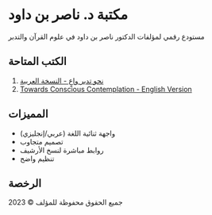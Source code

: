 # مكتبة د. ناصر بن داود

مستودع رقمي لمؤلفات الدكتور ناصر بن داود في علوم القرآن والتدبر

## الكتب المتاحة
1. [نحو تدبر واعٍ - النسخة العربية](books/conscious-contemplation/ar)
2. [Towards Conscious Contemplation - English Version](books/conscious-contemplation/en)

## المميزات
- واجهة ثنائية اللغة (عربي/إنجليزي)
- تصميم متجاوب
- روابط مباشرة لنسخ الأرشيف
- تنظيم واضح

## 

## الرخصة
جميع الحقوق محفوظة للمؤلف © 2023

